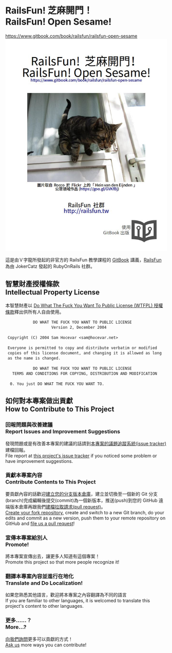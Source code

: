 # RailsFun! 芝麻開門！<br />RailsFun! Open Sesame!
<https://www.gitbook.com/book/railsfun/railsfun-open-sesame>  
![《RailsFun! 芝麻開門！》封面圖案](cover_middle.jpg)

這是由Ｖ字龍所發起的非官方的 RailsFun 教學課程的 [GitBook](https://www.gitbook.com) 講義，[RailsFun](http://railsfun.tw) 為由 JokerCatz 發起的 RubyOnRails 社群。

## 智慧財產授權條款<br />Intellectual Property License
本智慧財產以 [Do What The Fuck You Want To Public License (WTFPL) 授權條款](http://www.wtfpl.net/about/)釋出供所有人自由使用。

``````````````````````````````````````````````````````````
            DO WHAT THE FUCK YOU WANT TO PUBLIC LICENSE
                    Version 2, December 2004

 Copyright (C) 2004 Sam Hocevar <sam@hocevar.net>

 Everyone is permitted to copy and distribute verbatim or modified
 copies of this license document, and changing it is allowed as long
 as the name is changed.

            DO WHAT THE FUCK YOU WANT TO PUBLIC LICENSE
   TERMS AND CONDITIONS FOR COPYING, DISTRIBUTION AND MODIFICATION

  0. You just DO WHAT THE FUCK YOU WANT TO.
``````````````````````````````````````````````````````````

## 如何對本專案做出貢獻<br />How to Contribute to This Project
### 回報問題與改善建議<br />Report Issues and Improvement Suggestions
發現問題或是有改善本專案的建議的話請到[本專案的議題追蹤系統(issue tracker)](https://github.com/railsfun-tw/Railsfun-Open-Sesame/issues)建檔回報。  
File report at [this project's issue tracker](https://github.com/railsfun-tw/Railsfun-Open-Sesame/issues) if you noticed some problem or have improvement suggestions.

### 貢獻本專案內容<br />Contribute Contents to This Project
要貢獻內容的話歡迎[建立您的分支版本倉庫](https://github.com/railsfun-tw/Railsfun-Open-Sesame/fork)，建立並切換至一個新的 Git 分支(branch)完成編輯後提交(commit)為一個新版本，推送(push)到您的 GitHub 遠端版本倉庫再跟我們[建檔拉取請求(pull request)](https://github.com/railsfun-tw/Railsfun-Open-Sesame/pull/new)。  
[Create your fork repository](https://github.com/railsfun-tw/Railsfun-Open-Sesame/fork), create and switch to a new Git branch, do your edits and commit as a new version, push them to your remote repository on GitHub and [file us a pull request](https://github.com/railsfun-tw/Railsfun-Open-Sesame/pull/new)!

### 宣傳本專案給別人<br />Promote!
將本專案宣傳出去，讓更多人知道有這個專案！  
Promote this project so that more people recognize it!

### 翻譯本專案內容並進行在地化<br />Translate and Do Localization!
如果您熟悉其他語言，歡迎將本專案之內容翻譯為不同的語言  
If you are familiar to other languages, it is welcomed to translate this project's content to other languages.

### 更多……？<br />More...?
[向我們詢問](https://github.com/railsfun-tw/Railsfun-Open-Sesame/issues)更多可以貢獻的方式！    
[Ask us](https://github.com/railsfun-tw/Railsfun-Open-Sesame/issues) more ways you can contribute!

